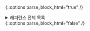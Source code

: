 {::options parse_block_html="true" /}
<details>
  <summary markdown="span" style="font-color:grey; align:right">레퍼런스 전체 목록</summary>
>
  * 시작하기
    01. [기본 문법](/dev/2019-09-12-basic-syntax/)
    02. [관용법](/dev/2019-09-13-idioms/)
    03. [코딩 규약](/dev/2019-09-14-coding-conventions/)
  * 기초
    01. [기본 자료형](/dev/2019-10-22-basic-types/)
    02. package와 import
    03. 제어 흐름
    04. 반환과 건너뛰기
  * 클래스와 객체
    01. 클래스와 상속
    02. 프로퍼티와 필드
    03. 인터페이스
    04. 접근 제한자
    05. 확장
    06. Data 클래스
    07. Sealed 클래스
    08. 제네릭
    09. 중첩 클래스
    10. 열거 클래스
    11. 객체
    12. 타입 별칭
    13. 인라인 클래스
    14. 위임
    15. 위임된 프로퍼티
  * 함수와 람다
    01. 함수
    02. 람다
    03. 인라인 함수
  * 컬렉션
    01. 컬렉션 개요
    02. 컬렉션 만들기
    03. 반복자
    04. 범위와 수열
    05. 시퀀스
    06. 연산 개요
    07. 변환
    08. 필터링
    09. 덧셈 뺄셈 연산
    10. Grouping
    11. 컬렉션에서 일부분을 가져오기
    12. 하나의 요소를 가져오기
    13. 정렬하기
    14. 집계 연산
    15. 컬렉션 수정 연산
    16. List 상세 연산
    17. Set 상세 연산
    18. Map 상세 연산
  * 멀티플랫폼 프로그래밍(생략)
  * 기타
    01. 구조분해 선언
    02. 타입 검사 및 형변환
    03. This 표현식
    04. 동등성
    05. 연산자 오버로딩
    06. null 안전성
    07. 예외
    08. 어노테이션
    09. 리플렉션
    10. 영역 함수
    11. 타입 안전 빌더
    12. Experimental API 표시(생략)
</details>
{::options parse_block_html="false" /}